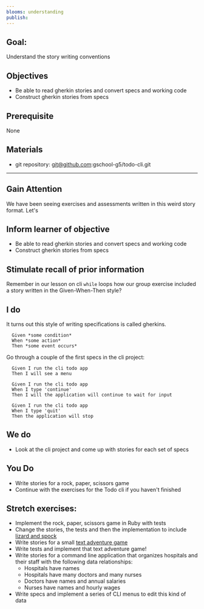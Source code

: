 ```yaml
---
blooms: understanding
publish:
---
```


## Goal:
Understand the story writing conventions

## Objectives
* Be able to read gherkin stories and convert specs and working code
* Construct gherkin stories from specs

## Prerequisite
None

## Materials
* git repository: git@github.com:gschool-g5/todo-cli.git

----------

## Gain Attention
We have been seeing exercises and assessments written in this weird story format.
Let's

## Inform learner of objective
* Be able to read gherkin stories and convert specs and working code
* Construct gherkin stories from specs

## Stimulate recall of prior information
Remember in our lesson on cli `while` loops how our group exercise included a
story written in the Given-When-Then style?

## I do

It turns out this style of writing specifications is called gherkins.

```gherkin
  Given *some condition*
  When *some action*
  Then *some event occurs*
```

Go through a couple of the first specs in the cli project:

```gherkin
  Given I run the cli todo app
  Then I will see a menu
```

```gherkin
  Given I run the cli todo app
  When I type 'continue'
  Then I will the application will continue to wait for input
```

```gherkin
  Given I run the cli todo app
  When I type 'quit'
  Then the application will stop
```

## We do
* Look at the cli project and come up with stories for each set of specs

## You Do
* Write stories for a rock, paper, scissors game
* Continue with the exercises for the Todo cli if you haven't finished

## Stretch exercises:
* Implement the rock, paper, scissors game in Ruby with tests
* Change the stories, the tests and then the implementation to include [lizard and spock](http://en.wikipedia.org/wiki/Rock-paper-scissors-lizard-Spock)
* Write stories for a small [text adventure game](http://en.wikipedia.org/wiki/Interactive_fiction)
* Write tests and implement that text adventure game!
* Write stories for a command line application that organizes hospitals and their staff
with the following data relationships:
  * Hospitals have names
  * Hospitals have many doctors and many nurses
  * Doctors have names and annual salaries
  * Nurses have names and hourly wages
* Write specs and implement a series of CLI menus to edit this kind of data
